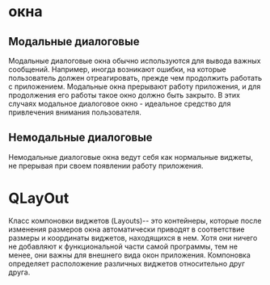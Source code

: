 # окна
## Модальные диалоговые 

Модальные диалоговые окна обычно используются для вывода важных сообщений. Например, иногда возникают ошибки, на которые пользователь должен отреагировать, прежде
чем продолжить работать с приложением. Модальные окна прерывают работу приложения,
и для продолжения его работы такое окно должно быть закрыто. В этих случаях модальное
диалоговое окно - идеальное средство для привлечения внимания пользователя.

## Немодальные диалоговые 

Немодальные диалоговые окна ведут себя как нормальные виджеты, не прерывая при своем появлении работу приложения.

# **QLayOut**

Класс компоновки виджетов (Layouts)-- это контейнеры, которые после изменения размеров окна автоматически приводят в соответствие размеры и координаты виджетов, находящихся в нем. Хотя они ничего не добавляют к функциональной части самой программы, тем не менее, они  важны для внешнего вида окон приложения. Компоновка определяет расположение различных виджетов
относительно друг друга.
